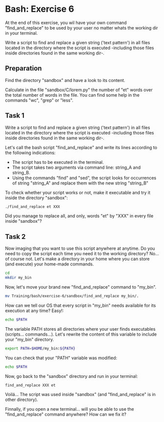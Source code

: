 # Bash: Exercise 6

At the end of this exercise, you wil have your own command "find\_and\_replace" to be used by your
user no matter whats the working dir in your terminal.

Write a script to find and replace a given string ('text pattern') in all files located in the directory where
the script is executed -including those files inside directories found in the same working dir-.

## Preparation

Find the directory "sandbox" and have a look to its content.

Calculate in the file "sandbox/C/lorem.py" the number of "et" words over the total number of words
in the file. You can find some help in the commands "wc", "grep" or "less".

## Task 1

Write a script to find and replace a given string ('text pattern') in all files located in the directory where
the script is executed -including those files inside directories found in the same working dir-.


Let's call the bash script "find\_and\_replace" and write its lines according to the following
indications:
   - The script has to be executed in the terminal.
   - The script takes two arguments via command line: string\_A and string\_B.
   - Using the commands "find" and "sed", the script looks for occurrences of string "string\_A" and
     replace them with the new string "string\_B" 

To check whether your script works or not, make it executable and try it inside the directory
"sandbox":

```bash
./find_and_replace et XXX
```

Did you manage to replace all, and only, words "et" by "XXX" in every file inside "sandbox"?

## Task 2

Now imaging that you want to use this script anywhere at anytime. Do you need to copy the script
each time you need it to the working directory? No... of course not. Let's make a directory in your
home where you can store (and execute) your home-made commands.

```bash
cd
mkdir my_bin
```

Now, let's move your brand new "find\_and\_replace" command to "my\_bin".

```bash
mv Training/bash/exercise-6/sandbox/find_and_replace my_bin/.
```

How can we tell our OS that every script in "my\_bin" needs available for its execution at any time?
Easy!:

```bash
echo $PATH
```

The variable PATH stores all directories where your user finds executables (scripts...
commands...). Let's rewrite the content of this variable to include your "my\_bin" directory.

```bash
export PATH=$HOME/my_bin:${PATH}
```

You can check that your "PATH" variable was modified:

```bash
echo $PATH
```

Now, go back to the "sandbox" directory and run in your terminal:

```
find_and_replace XXX et
```

Voilá... The script was used inside "sandbox" (and "find\_and\_replace" is in other directory).

Finnally, if you open a new terminal... will you be able to use the "find\_and\_replace" command
anywhere? How can we fix it?

